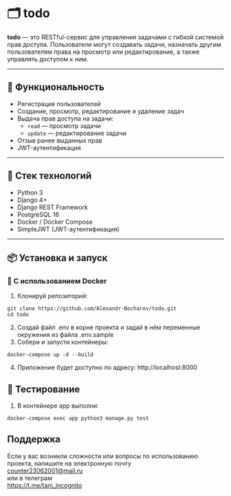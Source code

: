 # 🗂️ todo 

**todo** — это RESTful-сервис для управления задачами с гибкой системой прав доступа. Пользователи могут создавать задачи, назначать другим пользователям права на просмотр или редактирование, а также управлять доступом к ним.

---

## 🚀 Функциональность

- Регистрация пользователей
- Создание, просмотр, редактирование и удаление задач
- Выдача прав доступа на задачи:
  - `read` — просмотр задачи
  - `update` — редактирование задачи
- Отзыв ранее выданных прав
- JWT-аутентификация

---

## 🧰 Стек технологий

- Python 3
- Django 4+
- Django REST Framework
- PostgreSQL 16
- Docker / Docker Compose
- SimpleJWT (JWT-аутентификация)

---

## 📦 Установка и запуск

### 🐳 С использованием Docker

1. Клонируй репозиторий:

```
git clone https://github.com/Alexandr-Bocharov/todo.git  
cd todo
```

2. Создай файл .env в корне проекта и задай в нём переменные окружения из файла .env.sample  
3. Собери и запусти контейнеры:  
```
docker-compose up -d --build
```

4. Приложение будет доступно по адресу: http://localhost:8000

## 🧪 Тестирование

1. В контейнере app выполни:  
```
docker-compose exec app python3 manage.py test
```

## Поддержка

Если у вас возникли сложности или вопросы по использованию проекта, напишите на электронную почту   
counter23062001@mail.ru  
или в телеграм  
https://t.me/tanj_incognito


